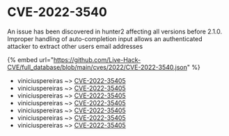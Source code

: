 # CVE-2022-3540

An issue has been discovered in hunter2 affecting all versions before 2.1.0. Improper handling of auto-completion input allows an authenticated attacker to extract other users email addresses

{% embed url="https://github.com/Live-Hack-CVE/full_database/blob/main/cves/2022/CVE-2022-3540.json" %}


* viniciuspereiras ~> [CVE-2022-35405](https://www.alice-snow.ru/2022/database/cve-2022-3540/cve-2022-35405-viniciuspereiras)
* viniciuspereiras ~> [CVE-2022-35405](https://www.alice-snow.ru/2022/database/cve-2022-3540/cve-2022-35405-viniciuspereiras)
* viniciuspereiras ~> [CVE-2022-35405](https://www.alice-snow.ru/2022/database/cve-2022-3540/cve-2022-35405-viniciuspereiras)
* viniciuspereiras ~> [CVE-2022-35405](https://www.alice-snow.ru/2022/database/cve-2022-3540/cve-2022-35405-viniciuspereiras)
* viniciuspereiras ~> [CVE-2022-35405](https://www.alice-snow.ru/2022/database/cve-2022-3540/cve-2022-35405-viniciuspereiras)
* viniciuspereiras ~> [CVE-2022-35405](https://www.alice-snow.ru/2022/database/cve-2022-3540/cve-2022-35405-viniciuspereiras)
* viniciuspereiras ~> [CVE-2022-35405](https://www.alice-snow.ru/2022/database/cve-2022-3540/cve-2022-35405-viniciuspereiras)
